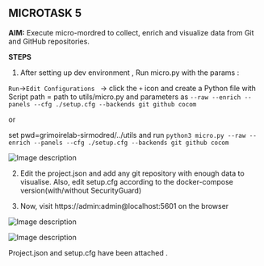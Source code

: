 ## MICROTASK 5

**AIM:** Execute micro-mordred to collect, enrich and visualize data from Git and GitHub repositories.

**STEPS**

1. After setting up dev environment , Run micro.py with the params :

```Run```->```Edit Configurations ``` -> click the ```+``` icon and create a Python file with Script path = path to utils/micro.py 
and parameters as ```--raw --enrich --panels --cfg ./setup.cfg --backends git github cocom```

or 

set pwd=grimoirelab-sirmodred/../utils and 
run 
```python3 micro.py --raw --enrich --panels --cfg ./setup.cfg --backends git github cocom```

![Image description](https://github.com/ria18405/Microtasks/blob/master/Microtask4/Output.png)


2. Edit the project.json and add any git repository with enough data to visualise. Also, edit setup.cfg according to the docker-compose version(with/without SecurityGuard)


3. Now, visit https://admin:admin@localhost:5601 on the browser

![Image description](https://github.com/ria18405/Microtasks/blob/master/Microtask5/Overview.png)

![Image description](https://github.com/ria18405/Microtasks/blob/master/Microtask5/git.png)

Project.json and setup.cfg have been attached .